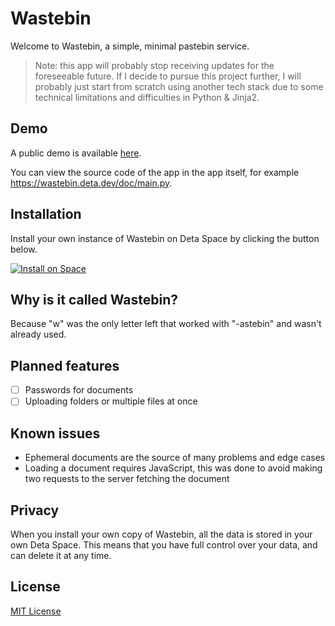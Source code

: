 # Wastebin

Welcome to Wastebin, a simple, minimal pastebin service.

> Note: this app will probably stop receiving updates for the foreseeable future.
> If I decide to pursue this project further, I will probably just start from scratch using another tech stack due to some technical limitations and difficulties in Python & Jinja2.

## Demo

A public demo is available [here](https://wastebin.deta.dev/doc/readme.md).

You can view the source code of the app in the app itself, for example <https://wastebin.deta.dev/doc/main.py>.

## Installation

Install your own instance of Wastebin on Deta Space by clicking the button below.

[![Install on Space](https://deta.space/buttons/dark.svg)](https://deta.space/discovery/@shado_hackers/hexbin)

## Why is it called Wastebin?

Because "w" was the only letter left that worked with "-astebin" and wasn't already used.

## Planned features

- [ ] Passwords for documents
- [ ] Uploading folders or multiple files at once

## Known issues

- Ephemeral documents are the source of many problems and edge cases
- Loading a document requires JavaScript, this was done to avoid making two requests to the server fetching the document

## Privacy

When you install your own copy of Wastebin, all the data is stored in your own Deta Space.
This means that you have full control over your data, and can delete it at any time.

## License

[MIT License](license.txt)
